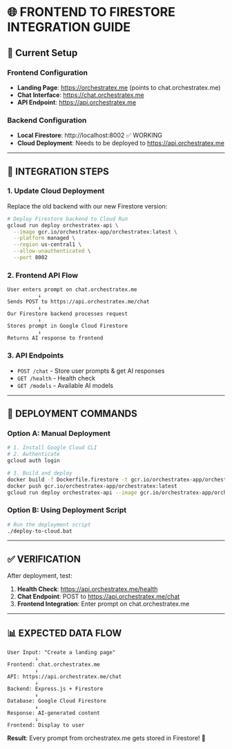 # 🌐 FRONTEND TO FIRESTORE INTEGRATION GUIDE

## 🎯 Current Setup

### **Frontend Configuration**
- **Landing Page**: https://orchestratex.me (points to chat.orchestratex.me)
- **Chat Interface**: https://chat.orchestratex.me 
- **API Endpoint**: https://api.orchestratex.me

### **Backend Configuration**  
- **Local Firestore**: http://localhost:8002 ✅ WORKING
- **Cloud Deployment**: Needs to be deployed to https://api.orchestratex.me

---

## 🔧 INTEGRATION STEPS

### 1. **Update Cloud Deployment**
Replace the old backend with our new Firestore version:

```bash
# Deploy Firestore backend to Cloud Run
gcloud run deploy orchestratex-api \
  --image gcr.io/orchestratex-app/orchestratex:latest \
  --platform managed \
  --region us-central1 \
  --allow-unauthenticated \
  --port 8002
```

### 2. **Frontend API Flow** 
```
User enters prompt on chat.orchestratex.me
          ↓
Sends POST to https://api.orchestratex.me/chat  
          ↓
Our Firestore backend processes request
          ↓
Stores prompt in Google Cloud Firestore
          ↓
Returns AI response to frontend
```

### 3. **API Endpoints**
- `POST /chat` - Store user prompts & get AI responses
- `GET /health` - Health check
- `GET /models` - Available AI models

---

## 🚀 DEPLOYMENT COMMANDS

### **Option A: Manual Deployment**
```bash
# 1. Install Google Cloud CLI
# 2. Authenticate
gcloud auth login

# 3. Build and deploy
docker build -f Dockerfile.firestore -t gcr.io/orchestratex-app/orchestratex:latest .
docker push gcr.io/orchestratex-app/orchestratex:latest
gcloud run deploy orchestratex-api --image gcr.io/orchestratex-app/orchestratex:latest --region us-central1
```

### **Option B: Using Deployment Script**
```bash
# Run the deployment script
./deploy-to-cloud.bat
```

---

## ✅ VERIFICATION

After deployment, test:
1. **Health Check**: https://api.orchestratex.me/health
2. **Chat Endpoint**: POST to https://api.orchestratex.me/chat
3. **Frontend Integration**: Enter prompt on chat.orchestratex.me

---

## 📊 EXPECTED DATA FLOW

```
User Input: "Create a landing page"
         ↓
Frontend: chat.orchestratex.me
         ↓  
API: https://api.orchestratex.me/chat
         ↓
Backend: Express.js + Firestore
         ↓
Database: Google Cloud Firestore
         ↓
Response: AI-generated content
         ↓
Frontend: Display to user
```

**Result**: Every prompt from orchestratex.me gets stored in Firestore! 🎉